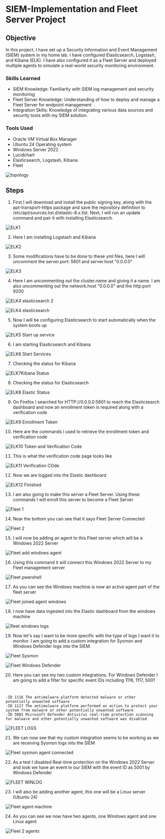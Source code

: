 # SIEM-Implementation and Fleet Server Project


## Objective

In this project, I have set up a Security Information and Event Management (SIEM) system in my home lab. I have configured Elasticsearch, Logstash, and Kibana (ELK). I have also configured it as a Fleet Server and deployed multiple agents to simulate a real-world security monitoring environment.


### Skills Learned
- SIEM Knowledge: Familiarity with SIEM log management and security monitoring
- Fleet Server Knowledge: Understanding of how to deploy and manage a Fleet Server for endpoint management
- Integration Skills: Knowledge of integrating various data sources and security tools with my SIEM solution.

### Tools Used

- Oracle VM Virtual Box Manager
- Ubuntu 24 Operating system
- Windows Server 2022
- Lucidchart
- Elasticsearch, Logstash, Kibana
- Fleet
  

![topology](https://github.com/user-attachments/assets/f86f499c-57d2-4f9e-96fa-636e4b90a328)

  

## Steps


1. First I will download and install the public signing key, along with the apt-transport-https package and save the repository definition to /etc/apt/sources.list.d/elastic-8.x.list. Next, I will run an update command and pair it with installing Elasticsearch.

![ELK1](https://github.com/user-attachments/assets/d70f997b-da17-4cb6-864a-ac32af26a165)


2. Here I am installing Logstash and Kibana

![ELK2](https://github.com/user-attachments/assets/5e8d5cfe-e2d5-49c5-8d7b-24c8d1b07a71)


3. Some modifications have to be done to these yml files, here I will uncomment the server.port: 5601 and server.host "0.0.0.0"

![ELK3](https://github.com/user-attachments/assets/793c21fe-b7f7-4fc5-8abe-58a191722069)


4. Here I am uncommenting out the cluster.name and giving it a name. I am also uncommenting out the network.host "0.0.0.0" and the http.port 9200
 
![ELK4 elasticsearch 2](https://github.com/user-attachments/assets/58d25cd0-b40b-40b8-ab3c-a5189716452d)

![ELK4 elasticsearch](https://github.com/user-attachments/assets/4f5326b7-6d6b-4ed0-924f-d93411cea191)


5. Now I will be configuring Elasticsearch to start automatically when the system boots up

![ELK5 Start up service](https://github.com/user-attachments/assets/ee29d478-89d9-469e-894c-a4e586bddd2a)


6. I am starting Elasticsearch and Kibana

![ELK6 Start Services](https://github.com/user-attachments/assets/5aa60147-94b0-4df3-89e5-ccfc422b10d1)


7. Checking the status for Kibana

![ELK7Kibana Status](https://github.com/user-attachments/assets/558c738c-2ec4-4ad8-a153-7d82a6750a9e)


8. Checking the status for Elasticsearch

![ELK8 Elastic Status](https://github.com/user-attachments/assets/d820c69b-b3d5-4bc9-b889-cb4255003637)


9. On Firefox I searched for HTTP://0.0.0.0:5601 to reach the Elasticsearch dashboard and now an enrollment token is required along with a verification code

![ELK9 Enrollment Token](https://github.com/user-attachments/assets/ce92778b-4e3c-40de-9cef-caca9f7c3cdf)


10. Here are the commands i used to retrieve the enrollment token and verification code

![ELK10 Token and Verification Code](https://github.com/user-attachments/assets/fae05c30-d702-4568-bd40-e193483bd2df)


11. This is what the verification code page looks like

![ELK11 Verification COde](https://github.com/user-attachments/assets/874dc5ce-0035-40cb-8fe8-b2dde9ea6050)


12. Now we are logged into the Elastic dashboard

![ELK12 Finished](https://github.com/user-attachments/assets/7769c149-ea82-4984-83ab-be92a6608807)


13. I am also going to make this server a Fleet Server. Using these commands I will enroll this server to become a Fleet Server

![Fleet 1](https://github.com/user-attachments/assets/df118712-651f-4ef9-9216-336b56309669)


14. Near the bottom you can see that it says Fleet Server Connected

![Fleet 2](https://github.com/user-attachments/assets/eb60fdd1-1b61-4b7c-b813-1de6385cbe2f)


15. I will now be adding an agent to this Fleet server which will be a Windows 2022 Server

![Fleet add windows agent](https://github.com/user-attachments/assets/c081c10d-8307-4bc6-a8d4-7efe72b743d2)


16. Using this command it will connect this Windows 2022 Server to my Fleet management server

![Fleet pwershell](https://github.com/user-attachments/assets/bee9897f-edf7-44cf-979c-b81bb253893a)


17. As you can see the Windows machine is now an active agent part of the fleet server

![Fleet joined agent windows](https://github.com/user-attachments/assets/bee15812-e194-42bc-9ebf-dcae6dec9b72)


18. I now have data ingested into the Elastic dashboard from the windows machine

![fleet windows logs](https://github.com/user-attachments/assets/8114ed13-66e7-4dbe-b1ae-018f6c6ed64a)


19. Now let's say I want to be more specific with the type of logs I want it to monitor. I am going to add a custom integration for Sysmon and Windows Defender logs into the SIEM.

![Fleet Sysmon](https://github.com/user-attachments/assets/5fae8aa5-0acb-4456-b4b0-bdbf7a511388)

![Fleet Windows Defender](https://github.com/user-attachments/assets/00c0e927-9ee8-449b-b919-27698660b92c)


20. Here you can see my two custom integrations. For Windows Defender I am going to add a filter for specific event IDs including 1116, 1117, 5001
#
    -ID 1116 The antimalware platform detected malware or other potentially unwanted software
    -ID 1117 The antimalware platform performed an action to protect your system from malware or other potentially unwanted software
    -ID 5001 Microsoft Defender Antivirus real-time protection scanning for malware and other potentially unwanted software was disabled
    
![FLEET LOGS](https://github.com/user-attachments/assets/c9910228-31de-40a5-b021-9da2db47cded)


21. We can now see that my custom integration seems to be working as we are receiving Sysmon logs into the SIEM
    
![Fleet sysmon agent connected](https://github.com/user-attachments/assets/3d3fa7cc-46bc-4d7c-a3d1-4b0f0aa5fc9e)


22. As a test I disabled Real-time protection on the Windows 2022 Server and look we have an event in our SIEM with the event ID as 5001 by Windows Defender


![FLEET WINLOG](https://github.com/user-attachments/assets/9dd49188-c5c7-4181-b842-ea31900496ee)


23. I will also be adding another agent, this one will be a Linux server (Ubuntu 24)

![Fleet agent machine](https://github.com/user-attachments/assets/661a142f-c2ff-4292-9edc-961ad846c262)


24. As you can see we now have two agents, one Windows agent and one Linux agent

![Fleet 2 agents](https://github.com/user-attachments/assets/0f4a6e76-a561-4dc7-b18b-773e8a80fc8d)






















